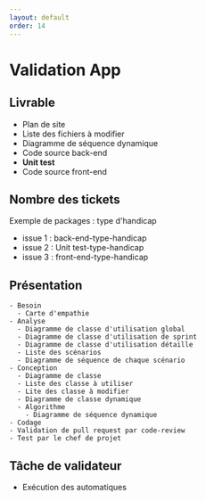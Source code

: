 ```yaml
---
layout: default
order: 14
---
```




# Validation App


## Livrable 
- Plan de site
- Liste des fichiers à modifier
- Diagramme de séquence dynamique
- Code source back-end
- **Unit test**
- Code source front-end

## Nombre des tickets

Exemple de packages : type d'handicap

- issue 1 : back-end-type-handicap
- issue 2 : Unit test-type-handicap
- issue 3 : front-end-type-handicap

## Présentation
    - Besoin
      - Carte d'empathie
    - Analyse
      - Diagramme de classe d'utilisation global
      - Diagramme de classe d'utilisation de sprint
      - Diagramme de classe d'utilisation détaille 
      - Liste des scénarios
      - Diagramme de séquence de chaque scénario
    - Conception
      - Diagramme de classe
      - Liste des classe à utiliser 
      - Lite des classe à modifier
      - Diagramme de classe dynamique 
      - Algorithme 
        - Diagramme de séquence dynamique
    - Codage
    - Validation de pull request par code-review
    - Test par le chef de projet

## Tâche de validateur
  - Exécution des automatiques